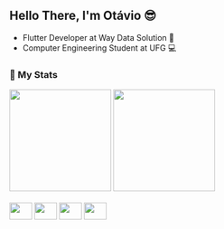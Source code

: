 ## Hello There, I'm Otávio 😎

- Flutter Developer at Way Data Solution 📱 
- Computer Engineering Student at UFG 💻

### 🥇 My Stats

<div>
  <img height="180em" src="https://github-readme-stats.vercel.app/api?username=OtavioPontes&show_icons=true&theme=tokyonight"/>
  <img height="180em" src="https://github-readme-stats.vercel.app/api/top-langs/?username=OtavioPontes&layout=compact&langs_count=5&theme=tokyonight"/>
</div>
<br>
<div style="display: inline-block">
  <img height="30" width="40" src="https://cdn.jsdelivr.net/gh/devicons/devicon/icons/figma/figma-original.svg" />
  <img height="30" width="40" src="https://cdn.jsdelivr.net/gh/devicons/devicon/icons/flutter/flutter-original.svg" />
  <img height="30" width="40" src="https://cdn.jsdelivr.net/gh/devicons/devicon/icons/nodejs/nodejs-original.svg" />
  <img height="30" width="40" src="https://cdn.jsdelivr.net/gh/devicons/devicon/icons/react/react-original.svg" />
 
<div/>


<!--
**OtavioPontes/OtavioPontes** is a ✨ _special_ ✨ repository because its `README.md` (this file) appears on your GitHub profile.


